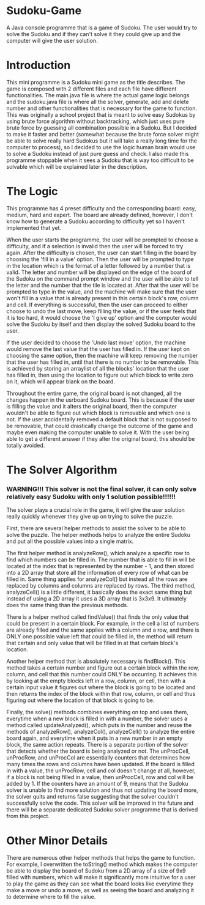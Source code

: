 # Sudoku-Game
A Java console programme that is a game of Sudoku. The user would try to solve the Sudoku and if they can't solve it they could give up and the computer will give the user solution.
# Introduction
This mini programme is a Sudoku mini game as the title describes. The game is composed with 2 different files and each file have different functionalities. The main.java file is where the actual game logic belongs and the sudoku.java file is where all the solver, generate, add and delete number and other functionalities that is necessary for the game to function. This was originally a school project that is meant to solve easy Sudokus by using brute force algorithm without backtracking, which just uses pure brute force by guessing all combination possible in a Sudoku. But I decided to make it faster and better (somewhat because the brute force solver might be able to solve really hard Sudokus but it will take a really long time for the computer to process), so I decided to use the logic human brain would use to solve a Sudoku instead of just pure guess and check. I also made this programme stoppable when it sees a Sudoku that is way too difficult to be solvable which will be explained later in the description.
# The Logic
This programme has 4 preset difficulty and the corresponding board: easy, medium, hard and expert. The board are already defined, however, I don't know how to generate a Sudoku according to difficulty yet so I haven't implemented that yet. 

When the user starts the programme, the user will be prompted to choose a difficulty, and if a selection is invalid then the user will be forced to try again. After the difficulty is chosen, the user can start filling in the board by choosing the 'fill in a value' option. Then the user will be prompted to type in the location which is the format of a letter followed by a number that is valid. The letter and number will be displayed on the edge of the board of the Sudoku on the command prompt window and the user will be able to tell the letter and the number that the tile is located at. After that the user will be prompted to type in the value, and the machine will make sure that the user won't fill in a value that is already present in this certain block's row, column and cell. If everything is successful, then the user can proceed to either choose to undo the last move, keep filling the value, or if the user feels that it is too hard, it would choose the 'I give up' option and the computer would solve the Sudoku by itself and then display the solved Sudoku board to the user.

If the user decided to choose the 'Undo last move' option, the machine would remove the last value that the user has filled in. If the user kept on choosing the same option, then the machine will keep removing the number that the user has filled in, until that there is no number to be removable. This is achieved by storing an arraylist of all the blocks' location that the user has filled in, then using the location to figure out which block to write zero on it, which will appear blank on the board. 

Throughout the entire game, the original board is not changed, all the changes happen in the usrboard Sudoku board. This is because if the user is filling the value and it alters the original board, then the computer wouldn't be able to figure out which block is removable and which one is not. If the user accidentally removed a default block that is not supposed to be removable, that could drastically change the outcome of the game and maybe even making the computer unable to solve it. With the user being able to get a different answer if they alter the original board, this should be totally avoided.
# The Solver Algorithm
### WARNING!!! This solver is not the final solver, it can only solve relatively easy Sudoku with only 1 solution possible!!!!!!
The solver plays a crucial role in the game, it will give the user solution really quickly whenever they give up on trying to solve the puzzle. 

First, there are several helper methods to assist the solver to be able to solve the puzzle. The helper methods helps to analyze the entire Sudoku and put all the possible values into a single matrix. 

The first helper method is analyzeRow(), which analyze a specific row to find which numbers can be filled in. The number that is able to fill in will be located at the index that is represented by the number - 1, and then stored into a 2D array that store all the information of every row of what can be filled in. Same thing applies for analyzeCol() but instead all the rows are replaced by columns and columns are replaced by rows. The third method, analyzeCell() is a little different, it basically does the exact same thing but instead of using a 2D array it uses a 3D array that is 3x3x9. It ultimately does the same thing than the previous methods.

There is a helper method called findValue() that finds the only value that could be present in a certain block. For example, in the cell a list of numbers are already filled and the same applies with a column and a row, and there is ONLY one possible value left that could be filled in, the method will return that certain and only value that will be filled in at that certain block's location. 

Another helper method that is absolutely necessary is findBlock(). This method takes a certain number and figure out a certain block within the row, column, and cell that this number could ONLY be occurring. It achieves this by looking at the empty blocks left in a row, column, or cell, then with a certain input value it figures out where the block is going to be located and then returns the index of the block within that row, column, or cell and thus figuring out where the location of that block is going to be.

Finally, the solve() methods combines everything on top and uses them, everytime when a new block is filled in with a number, the solver uses a method called updateAnalyzed(), which puts in the number and reuse the methods of analyzeRow(), analyzeCol(), analyzeCell() to analyze the entire board again, and everytime when it puts in a new number in an empty block, the same action repeats. There is a separate portion of the solver that detects whether the board is being analyzed or not. The unProcCell, unProcRow, and unProcCol are essentially counters that determines how many times the rows and columns have been updated. If the board is filled in with a value, the unProcRow, cell and col doesn't change at all, however, if a block is not being filled in a value, then unProcCell, row and col will be added by 1. If the counters have an amount of 9, means that the Sudoku solver is unable to find more solution and thus not updating the board more, the solver quits and returns false suggesting that the solver couldn't successfully solve the code. This solver will be improved in the future and there will be a separate dedicated Sudoku solver programme that is derived from this project. 

# Other Minor Details
There are numerous other helper methods that helps the game to function. For example, I overwritten the toString() method which makes the computer be able to display the board of Sudoku from a 2D array of a size of 9x9 filled with numbers, which will make it significantly more intuitive for a user to play the game as they can see what the board looks like everytime they make a move or undo a move, as well as seeing the board and analyzing it to determine where to fill the value.
